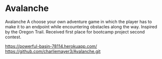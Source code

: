 # Avalanche
Avalanche
A choose your own adventure game in which the player has to make it to an endpoint while encountering obstacles along the way.
Inspired by the Oregon Trail.
Received first place for bootcamp project second contest.

https://powerful-basin-78114.herokuapp.com/
https://github.com/charliemayer3/Avalanche.git 
